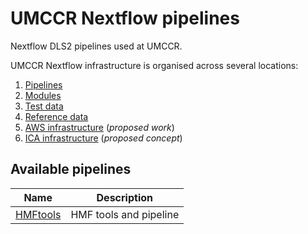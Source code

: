 # UMCCR Nextflow pipelines

Nextflow DLS2 pipelines used at UMCCR.

UMCCR Nextflow infrastructure is organised across several locations:

1. [Pipelines](https://github.com/scwatts/nextflow_pipelines)
1. [Modules](https://github.com/scwatts/nextflow_modules)
1. [Test data](https://github.com/scwatts/nextflow_testdata)
1. [Reference data](https://github.com/umccr/reference_data/tree/dev)
1. [AWS infrastructure](https://github.com/umccr/infrastructure/tree/master/cdk/apps/nextflow) (_proposed work_)
1. [ICA infrastructure](https://github.com/umccr/icav2_nextflow_deployer) (_proposed concept_)

## Available pipelines

| Name                      | Description            |
| --                        | --                     |
| [HMFtools](./hmftools/)   | HMF tools and pipeline |
